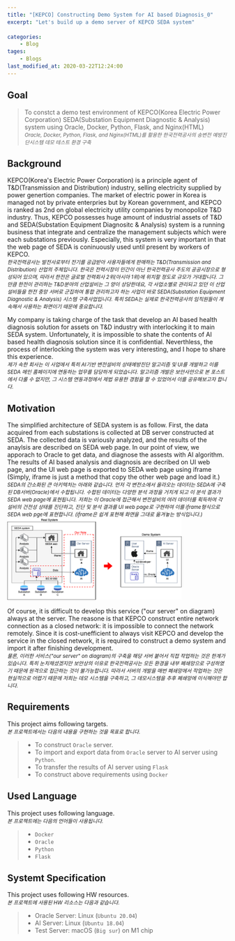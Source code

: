 ```yaml
---
title: "[KEPCO] Constructing Demo System for AI based Diagnosis_0"
excerpt: "Let's build up a demo server of KEPCO SEDA system"

categories:
    - Blog
tages:
    - Blogs
last_modified_at: 2020-03-22T12:24:00
---
```


## Goal
> To constct a demo test environment of KEPCO(Korea Electric Power Corporation) SEDA(Substation Equipment Diagnostic & Analysis) system using Oracle, Docker, Python, Flask, and Nginx(HTML)  
> <small>*Oracle, Docker, Python, Flask, and Nginx(HTML)를 활용한 한국전력공사의 송변전 예방진단시스템 데모 테스트 환경 구축*</small>

## Background
KEPCO(Korea's Electric Power Corporation) is a principle agent of T&D(Transmission and Distribution) industry, selling electricity supplied by power genertion companies. The market of electric power in Korea is managed not by private enterpries but by Korean government, and KEPCO is ranked as 2nd on global electricity utility companies by monopolize T&D industry. Thus, KEPCO possesses huge amount of industrial assets of T&D and SEDA(Substation Equipment Diagnositc & Analysis) system is a running business that integrate and centralize the management subjects which were each substations previously. Especially, this system is very important in that the web page of SEDA is coninuously used until present by workers of KEPCO.  
<small>*한국전력공사는 발전사로부터 전기를 공급받아 사용자들에게 판매하는 T&D(Transmission and Distribution) 산업의 주체입니다. 한국은 전력시장이 민간이 아닌 한국전력공사 주도의 공공시장으로 형성되어 있으며, 따라서 한전은 글로벌 전력회사 2위(아시아 1위)에 위치할 정도로 규모가 거대합니다. 그만큼 한전이 관리하는 T&D분야의 산업설비는 그 양이 상당한데요, 각 사업소별로 관리되고 있던 이 산업설비들을 한전 중앙 서버로 군집하여 통합 관리하고자 하는 사업이 바로 SEDA(Substation Equipment Diagnostic & Analysis) 시스템 구축사업입니다. 특히 SEDA는 실제로 한국전력공사의 임직원들이 계속해서 사용하는 화면이기 때문에 중요합니다.*</small>

My company is taking charge of the task that develop an AI based health diagnosis solution for assets on T&D industry with interlocking it to main SEDA system. Unfortunately, it is impossible to shate the contents of AI based health diagnosis solution since it is confidential. Neverthless, the process of interlocking the system was very interesting, and I hope to share this experience.  
<small>*제가 속한 회사는 이 사업에서 특히 AI기반 변전설비의 상태예방진단 알고리즘 및 UI를 개발하고 이를 SEDA 메인 홈페이지에 연동하는 업무를 담당하게 되었습니다. 알고리즘 개발은 보안사안으로 본 포스트에서 다룰 수 없지만, 그 시스템 연동과정에서 제법 유용한 경험을 할 수 있었어서 이를 공유해보고자 합니다.*</small>

## Motivation
The simplified architecture of SEDA system is as follow. First, the data acquired from each substations is collected at DB server constructed at SEDA. The collected data is variously analyzed, and the results of the anaylsis are described on SEDA web page. In our point of view, we apporach to Oracle to get data, and diagnose the assests with AI algorithm. The results of AI based analysis and diagnosis are decribed on UI web page, and the UI web page is exported to SEDA web page using iframe (Simply, iframe is just a method that copy the other web page and load it.)   
<small>*SEDA의 간소화된 큰 아키텍처는 아래와 같습니다. 먼저 각 변전소에서 올라오는 데이터는 SEDA에 구축된 DB서버(Oracle)에서 수합됩니다. 수합된 데이터는 다양한 분석 과정을 거치게 되고 이 분석 결과가 SEDA web page에 표현됩니다. 저희는 이 Oracle에 접근해서 변전설비의 여러 데이터를 획득하여 각 설비의 건전성 상태를 진단하고, 진단 및 분석 결과를 UI web page로 구현하여 이를 iframe형식으로 SEDA web pge에 표현합니다. (iframe은 쉽게 표현해 화면을 그대로 옮겨놓는 방식입니다.)*</small>
<img src="/images/2021-03-22-demo_system_0_fig1.png" alt="drawing" width="400"/>

Of course, it is difficult to develop this service ("our server" on diagram) always at the server. The reasone is that KEPCO construct entire network connection as a closed network: it is impossible to connect the network remotely. Since it is cost-unefficient to always visit KEPCO and develop the service in the closed network, it is required to construct a demo system and import it after finishing development.   
<small>*물론, 이러한 서비스("our server" on diagram)의 구축을 해당 서버 붙어서 직접 작업하는 것은 한계가 있습니다. 특히 눈치채셨겠지만 보안상의 이유로 한국전력공사는 모든 환경을 내부 폐쇄망으로 구성하였기 때문에 원격으로 접근하는 것이 불가능합니다. 따라서 서버의 개발을 매번 폐쇄망에서 작업하는 것은 현실적으로 어렵기 때문에 저희는 데모 시스템을 구축하고, 그 데모시스템을 추후 폐쇄망에 이식해야만 합니다.*</small>

## Requirements
This project aims following targets.   
<small>*본 프로젝트에서는 다음의 내용을 구현하는 것을 목표로 합니다.*</small>

> - To construct `Oracle` server.
> - To import and export data from `Oracle` server to AI server using `Python`.
> - To transfer the results of AI server using `Flask`
> - To construct above requirements using `Docker`

## Used Language
This project uses following language.   
<small>*본 프로젝트에는 다음의 언어들이 사용됩니다.*</small>

> - `Docker`
> - `Oracle`
> - `Python`
> - `Flask`

## Systemt Specification
This project uses following HW resources.   
<small>*본 프로젝트에 사용된 HW 리소스는 다음과 같습니다.*</small>

> - Oracle Server: Linux (`Ubuntu 20.04`)
> - AI Server: Linux (`Ubuntu 18.04`)
> - Test Server: macOS (`Big sur`) on M1 chip
